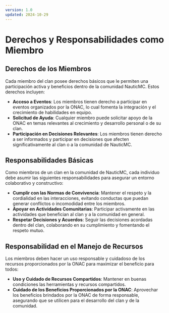 ```yaml
---
version: 1.0
updated: 2024-10-29
---
```


# Derechos y Responsabilidades como Miembro

## Derechos de los Miembros

Cada miembro del clan posee derechos básicos que le permiten una participación activa y beneficios dentro de la comunidad NauticMC. Estos derechos incluyen:

- **Acceso a Eventos**: Los miembros tienen derecho a participar en eventos organizados por la ONAC, lo cual fomenta la integración y el crecimiento de habilidades en equipo.
- **Solicitud de Ayuda**: Cualquier miembro puede solicitar apoyo de la ONAC en temas relevantes al crecimiento y desarrollo personal o de su clan.
- **Participación en Decisiones Relevantes**: Los miembros tienen derecho a ser informados y participar en decisiones que afecten significativamente al clan o a la comunidad de NauticMC.

## Responsabilidades Básicas

Como miembros de un clan en la comunidad de NauticMC, cada individuo debe asumir las siguientes responsabilidades para asegurar un entorno colaborativo y constructivo:

- **Cumplir con las Normas de Convivencia**: Mantener el respeto y la cordialidad en las interacciones, evitando conductas que puedan generar conflictos o incomodidad entre los miembros.
- **Apoyar en Actividades Comunitarias**: Participar activamente en las actividades que benefician al clan y a la comunidad en general.
- **Respetar Decisiones y Acuerdos**: Seguir las decisiones acordadas dentro del clan, colaborando en su cumplimiento y fomentando el respeto mutuo.

## Responsabilidad en el Manejo de Recursos

Los miembros deben hacer un uso responsable y cuidadoso de los recursos proporcionados por la ONAC para maximizar el beneficio para todos:

- **Uso y Cuidado de Recursos Compartidos**: Mantener en buenas condiciones las herramientas y recursos compartidos.
- **Cuidado de los Beneficios Proporcionados por la ONAC**: Aprovechar los beneficios brindados por la ONAC de forma responsable, asegurando que se utilicen para el desarrollo del clan y de la comunidad.
